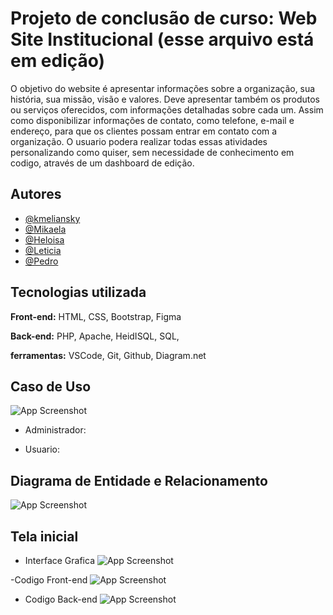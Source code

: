 
# Projeto de conclusão de curso: Web Site Institucional (esse arquivo está em edição)

O objetivo do website é apresentar informações sobre a organização, sua história,
sua missão, visão e valores. Deve apresentar também os produtos ou serviços
oferecidos, com informações detalhadas sobre cada um. Assim como disponibilizar
informações de contato, como telefone, e-mail e endereço, para que os clientes
possam entrar em contato com a organização. O usuario podera realizar todas essas atividades personalizando como quiser, sem necessidade de conhecimento em codigo, através de um dashboard de edição.




## Autores

- [@kmeliansky](https://www.github.com/octokatherine)
- [@Mikaela](https://www.github.com/octokatherine)
- [@Heloisa](https://www.github.com/octokatherine)
- [@Leticia](https://www.github.com/octokatherine)
- [@Pedro](https://www.github.com/octokatherine)




## Tecnologias utilizada

**Front-end:**
HTML, CSS, Bootstrap, Figma 

**Back-end:**
PHP, Apache, HeidISQL, SQL,

**ferramentas:**
VSCode, Git, Github, Diagram.net


##  Caso de Uso
![App Screenshot](https://via.placeholder.com/468x300?text=App+Screenshot+Here) 

- Administrador: 

- Usuario:

## Diagrama de Entidade e Relacionamento
![App Screenshot](https://i.ibb.co/zPZQ1M9/estrutur-de-pastas.png)

## Tela inicial

- Interface Grafica
![App Screenshot](https://i.ibb.co/zPZQ1M9/estrutur-de-pastas.png)

-Codigo Front-end
![App Screenshot](https://i.ibb.co/zPZQ1M9/estrutur-de-pastas.png)

- Codigo Back-end
![App Screenshot](https://i.ibb.co/zPZQ1M9/estrutur-de-pastas.png)
